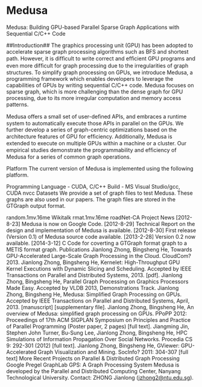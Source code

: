 # Medusa
Medusa: Building GPU-based Parallel Sparse Graph Applications with Sequential C/C++ Code

##Introduction##
The graphics processing unit (GPU) has been adopted to accelerate sparse graph processing algorithms such as BFS and shortest path. However, it is difﬁcult to write correct and efﬁcient GPU programs and even more difﬁcult for graph processing due to the irregularities of graph structures. To simplify graph processing on GPUs, we introduce Medusa, a programming framework which enables developers to leverage the capabilities of GPUs by writing sequential C/C++ code. Medusa focuses on sparse graph, which is more challenging than the dense graph for GPU processing, due to its more irregular computation and memory access patterns.

Medusa offers a small set of user-deﬁned APIs, and embraces a runtime system to automatically execute those APIs in parallel on the GPUs. We further develop a series of graph-centric optimizations based on the architecture features of GPU for efﬁciency. Additionally, Medusa is extended to execute on multiple GPUs within a machine or a cluster. Our empirical studies demonstrate the programmability and efﬁciency of Medusa for a series of common graph operations.

Platform
The current version of Medusa is implemented using the following platform.

Programming Language - CUDA, C/C++
Build - MS Visual Studio/gcc, CUDA nvcc
Datasets
We provide a set of graph files to test Medusa. These graphs are also used in our papers. The graph files are stored in the GTGraph output format.

random.1mv.16me
Wikitalk
rmat.1mv.16me
roadNet-CA
Project News
[2012-8-23] Medusa is now on Google Code.
[2012-8-29] Technical Report on the design and implementation of Medusa is available.
[2012-8-30] First release (Version 0.1) of Medusa source code available.
[2013-2-28] Version 0.2 now available.
[2014-3-12] C Code for coverting a GTGraph format graph to a METIS format graph.
Publications
Jianlong Zhong, Bingsheng He, Towards GPU-Accelerated Large-Scale Graph Processing in the Cloud. CloudCom? 2013.
Jianlong Zhong, Bingsheng He, Kernelet: High-Throughput GPU Kernel Executions with Dynamic Slicing and Scheduling. Accepted by IEEE Transactions on Parallel and Distributed Systems, 2013. [pdf].
Jianlong Zhong, Bingsheng He, Parallel Graph Processing on Graphics Processors Made Easy. Accepted by VLDB 2013, Demonstrations Track.
Jianlong Zhong, Bingsheng He, Medusa: Simplified Graph Processing on GPUs. Accepted by IEEE Transactions on Parallel and Distributed Systems, April, 2013. [manuscript] [supplementary file].
Jianlong Zhong, Bingsheng He, An overview of Medusa: simplified graph processing on GPUs. PPoPP 2012: Proceedings of 17th ACM SIGPLAN Symposium on Principles and Practice of Parallel Programming (Poster paper, 2 pages) [full text].
Jiangming Jin, Stephen John Turner, Bu-Sung Lee, Jianlong Zhong, Bingsheng He, HPC Simulations of Information Propagation Over Social Networks. Procedia CS 9: 292-301 (2012) [full text].
Jianlong Zhong, Bingsheng He, GViewer: GPU-Accelerated Graph Visualization and Mining. SocInfo? 2011: 304-307 [full text]
More Recent Projects on Parallel & Distributed Graph Processing
Google Pregel
GraphLab
GPS: A Graph Processing System
Medusa is developed by the Parallel and Distributed Computing Center, Nanyang Technological University. Contact: ZHONG Jianlong (jzhong2@ntu.edu.sg).
